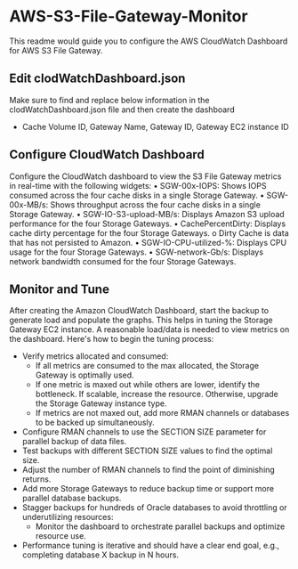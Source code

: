 # AWS-S3-File-Gateway-Monitor

This readme would guide you to configure the AWS CloudWatch Dashboard for AWS S3 File Gateway.

## Edit clodWatchDashboard.json

Make sure to find and replace below information in the clodWatchDashboard.json file and then create the dashboard
- Cache Volume ID, Gateway Name, Gateway ID, Gateway EC2 instance ID

## Configure CloudWatch Dashboard
Configure the CloudWatch dashboard to view the S3 File Gateway metrics in real-time with the following widgets:
•	SGW-00x-IOPS: Shows IOPS consumed across the four cache disks in a single Storage Gateway.
•	SGW-00x-MB/s: Shows throughput across the four cache disks in a single Storage Gateway.
•	SGW-IO-S3-upload-MB/s: Displays Amazon S3 upload performance for the four Storage Gateways.
•	CachePercentDirty: Displays cache dirty percentage for the four Storage Gateways.
    o	Dirty Cache is data that has not persisted to Amazon.
•	SGW-IO-CPU-utilized-%: Displays CPU usage for the four Storage Gateways.
•	SGW-network-Gb/s: Displays network bandwidth consumed for the four Storage Gateways.

## Monitor and Tune
After creating the Amazon CloudWatch Dashboard, start the backup to generate load and populate the graphs. This helps in tuning the Storage Gateway EC2 instance. A reasonable load/data is needed to view metrics on the dashboard. Here's how to begin the tuning process:
- Verify metrics allocated and consumed: 
    - If all metrics are consumed to the max allocated, the Storage Gateway is optimally used.
    - If one metric is maxed out while others are lower, identify the bottleneck. If scalable, increase the resource. Otherwise, upgrade the Storage Gateway instance type.
    - If metrics are not maxed out, add more RMAN channels or databases to be backed up simultaneously.
- Configure RMAN channels to use the SECTION SIZE parameter for parallel backup of data files.
- Test backups with different SECTION SIZE values to find the optimal size.
- Adjust the number of RMAN channels to find the point of diminishing returns.
- Add more Storage Gateways to reduce backup time or support more parallel database backups.
- Stagger backups for hundreds of Oracle databases to avoid throttling or underutilizing resources:
    -  Monitor the dashboard to orchestrate parallel backups and optimize resource use.
- Performance tuning is iterative and should have a clear end goal, e.g., completing database X backup in N hours.
